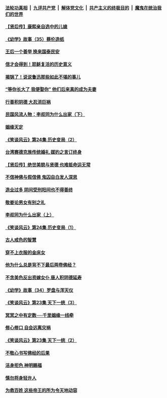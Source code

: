 ####  [法轮功真相](../../../../basic/blob/master/README.md?t=08212313) &nbsp;|&nbsp; [九评共产党](../../../../9ping.md/blob/master/README.md?t=08212313) &nbsp;|&nbsp; [解体党文化](../../../../jtdwh.md/blob/master/README.md?t=08212313)  &nbsp;|&nbsp; [共产主义的终极目的](../../../../gczydzjmd.md/blob/master/README.md?t=08212313) &nbsp;|&nbsp; [魔鬼在统治我们的世界](../../../../mgztzwmdsj.md/blob/master/README.md?t=08212313) 

#### [【贤后传】康熙亲自选中的儿媳](../pages/prog647/a102648586.md?t=08212313) 

#### [《幼学》故事（35）蔡伦造纸](../pages/prog647/a102648569.md?t=08212313) 

#### [王后一个善举 换来国泰民安](../pages/prog647/a102648357.md?t=08212313) 

#### [信才会得到！耶稣复活的历史意义](../pages/prog647/a102648280.md?t=08212313) 

#### [揭锅了！说说鲁迅那些如此不堪的事儿](../pages/prog647/a102647672.md?t=08212313) 

#### [“等你长大了 我便娶你” 他们后来真的成为夫妻](../pages/prog647/a102647657.md?t=08212313) 

#### [行善积阴德 大忍消巨祸](../pages/prog647/a102647644.md?t=08212313) 

#### [民国风流人物：李叔同为什么出家（下）](../pages/prog647/a102647636.md?t=08212313) 

#### [姻缘天定](../pages/prog647/a102646895.md?t=08212313) 

#### [《笑谈风云》第24集 历史变局（2）](../pages/prog647/a102646879.md?t=08212313) 

#### [台湾赛德克族传统婚礼 媒妁之言订终身](../pages/prog647/a102646649.md?t=08212313) 

#### [【贤后传】绝世美貌与贤德 也难抵命运无常](../pages/prog647/a102646047.md?t=08212313) 

#### [不信神佛与假信佛 鬼囚自白发人深思](../pages/prog647/a102646033.md?t=08212313) 

#### [造业过多 阴间受刑阳间也不得善终](../pages/prog647/a102646010.md?t=08212313) 

#### [敬姜论男女有别之礼](../pages/prog647/a102645258.md?t=08212313) 

#### [李叔同为什么出家（上）](../pages/prog647/a102645242.md?t=08212313) 

#### [《笑谈风云》第24集 历史变局（1）](../pages/prog647/a102645211.md?t=08212313) 

#### [古人戒色的智慧](../pages/prog647/a102644639.md?t=08212313) 

#### [穿不上衣服的金床女](../pages/prog647/a102644620.md?t=08212313) 

#### [他为什么总是背不下最后两卷佛经？](../pages/prog647/a102644587.md?t=08212313) 

#### [不贪美色反出资嫁女仆 唐人积阴德延寿](../pages/prog647/a102643957.md?t=08212313) 

#### [《幼学》故事（34）罗盘与浑天仪](../pages/prog647/a102643951.md?t=08212313) 

#### [《笑谈风云》第23集 天下一统（3）](../pages/prog647/a102643937.md?t=08212313) 

#### [冥冥之中有定数──千里姻缘一线牵](../pages/prog647/a102643074.md?t=08212313) 

#### [修心修口 自会远离灾祸](../pages/prog647/a102643036.md?t=08212313) 

#### [《笑谈风云》第23集 天下一统（2）](../pages/prog647/a102643014.md?t=08212313) 

#### [不敬心书写佛经的后果](../pages/prog647/a102642368.md?t=08212313) 

#### [洁身拒色 神明赐福](../pages/prog647/a102642363.md?t=08212313) 

#### [慎勿将身轻许人](../pages/prog647/a102642222.md?t=08212313) 

#### [为救百姓 这些帝王的所为令天地动容](../pages/prog647/a102642052.md?t=08212313) 

